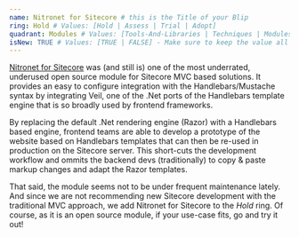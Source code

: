 ```yaml
---
name: Nitronet for Sitecore # this is the Title of your Blip
ring: Hold # Values: [Hold | Assess | Trial | Adopt]
quadrant: Modules # Values: [Tools-And-Libraries | Techniques | Modules | Products] - Make sure to keep these exact values, the Radar is also case sensitive.
isNew: TRUE # Values: [TRUE | FALSE] - Make sure to keep the value all uppercase.
---
```

[Nitronet for Sitecore](https://github.com/merkle-open/NitroNetSitecore) was (and still is) one of the most underrated, underused open source module for Sitecore MVC based solutions. It provides an easy to configure integration with the Handlebars/Mustache syntax by integrating Veil, one of the .Net ports of the Handlebars template engine that is so broadly used by frontend frameworks.

By replacing the default .Net rendering engine (Razor) with a Handlebars based engine, frontend teams are able to develop a prototype of the website based on Handlebars templates that can then be re-used in production on the Sitecore server. This short-cuts the development workflow and ommits the backend devs (traditionally) to copy & paste markup changes and adapt the Razor templates.

That said, the module seems not to be under frequent maintenance lately. And since we are not recommending new Sitecore development with the traditional MVC approach, we add Nitronet for Sitecore to the _Hold_ ring. Of course, as it is an open source module, if your use-case fits, go and try it out!
